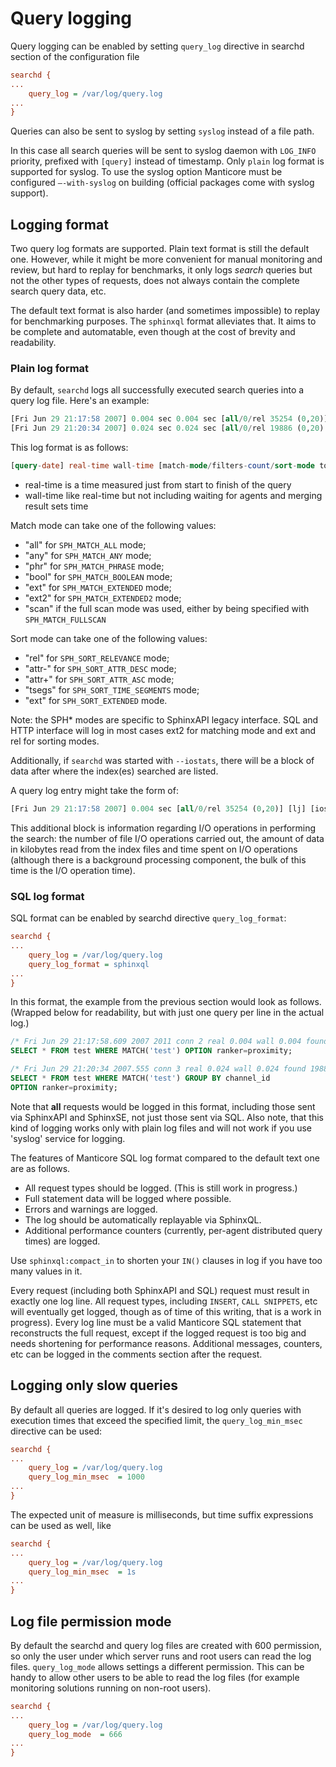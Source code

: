 # Query logging 


Query logging can be enabled by setting `query_log` directive in searchd section of the configuration file

```ini
searchd {
...
    query_log = /var/log/query.log
...
}
```
Queries can also be sent to syslog by setting `syslog` instead of a file path. 

In this case all search queries will be sent to syslog daemon with `LOG_INFO` priority, prefixed with `[query]` instead of timestamp. Only `plain` log format is supported for syslog. To use the syslog option Manticore must be configured `–-with-syslog` on building (official packages come with syslog support).


## Logging format

Two query log formats are supported. Plain text format is still the default one. However, while it might be more convenient for manual monitoring and review, but hard to replay for benchmarks, it only logs *search* queries but not the other types of requests, does not always contain the complete search query data, etc.

The default text format is also harder (and sometimes impossible) to replay for benchmarking purposes. The `sphinxql` format alleviates that. It aims to be complete and automatable, even though at the cost of brevity and readability.

### Plain log format 


By default, `searchd` logs all successfully executed search queries into a query log file. Here's an example:

```sql
[Fri Jun 29 21:17:58 2007] 0.004 sec 0.004 sec [all/0/rel 35254 (0,20)] [lj] test
[Fri Jun 29 21:20:34 2007] 0.024 sec 0.024 sec [all/0/rel 19886 (0,20) @channel_id] [lj] test
```

This log format is as follows:

```sql
[query-date] real-time wall-time [match-mode/filters-count/sort-mode total-matches (offset,limit) @groupby-attr] [index-name] query
```

* real-time is a time measured just from start to finish of the query
* wall-time like real-time but not including waiting for agents and merging result sets time

Match mode can take one of the following values:

*   "all" for `SPH_MATCH_ALL` mode;
*   "any" for `SPH_MATCH_ANY` mode;
*   "phr" for `SPH_MATCH_PHRASE` mode;
*   "bool" for `SPH_MATCH_BOOLEAN` mode;
*   "ext" for `SPH_MATCH_EXTENDED` mode;
*   "ext2" for `SPH_MATCH_EXTENDED2` mode;
*   "scan" if the full scan mode was used, either by being specified with `SPH_MATCH_FULLSCAN`
    
Sort mode can take one of the following values:

*   "rel" for `SPH_SORT_RELEVANCE` mode;
*   "attr-" for `SPH_SORT_ATTR_DESC` mode;
*   "attr+" for `SPH_SORT_ATTR_ASC` mode;
*   "tsegs" for `SPH_SORT_TIME_SEGMENTS` mode;
*   "ext" for `SPH_SORT_EXTENDED` mode.

Note: the SPH* modes are specific to  SphinxAPI legacy interface. SQL and HTTP interface will log in most cases ext2 for matching mode and ext and rel for sorting modes.

Additionally, if `searchd` was started with `--iostats`, there will be a block of data after where the index(es) searched are listed.

A query log entry might take the form of:

```sql
[Fri Jun 29 21:17:58 2007] 0.004 sec [all/0/rel 35254 (0,20)] [lj] [ios=6 kb=111.1 ms=0.5] test
```

This additional block is information regarding I/O operations in performing the search: the number of file I/O operations carried out, the amount of data in kilobytes read from the index files and time spent on I/O operations (although there is a background processing component, the bulk of this time is the I/O operation time).

### SQL log format 

SQL format can be enabled by searchd directive `query_log_format`:

```ini
searchd {
...
    query_log = /var/log/query.log
    query_log_format = sphinxql
...
}
```
In this format, the example from the previous section would look as follows. (Wrapped below for readability, but with just one query per line in the actual log.)

```sql
/* Fri Jun 29 21:17:58.609 2007 2011 conn 2 real 0.004 wall 0.004 found 35254 */
SELECT * FROM test WHERE MATCH('test') OPTION ranker=proximity;

/* Fri Jun 29 21:20:34 2007.555 conn 3 real 0.024 wall 0.024 found 19886 */
SELECT * FROM test WHERE MATCH('test') GROUP BY channel_id
OPTION ranker=proximity;
```

Note that **all** requests would be logged in this format, including those sent via SphinxAPI and SphinxSE, not just those sent via SQL. Also note, that this kind of logging works only with plain log files and will not work if you use 'syslog' service for logging.

The features of Manticore SQL log format compared to the default text one are as follows.

* All request types should be logged. (This is still work in progress.)
* Full statement data will be logged where possible.
* Errors and warnings are logged.
* The log should be automatically replayable via SphinxQL.
* Additional performance counters (currently, per-agent distributed query times) are logged.

Use `sphinxql:compact_in` to shorten your `IN()` clauses in log if you have too many values in it.

Every request (including both SphinxAPI and SQL) request must result in exactly one log line. All request types, including `INSERT`, `CALL SNIPPETS`, etc will eventually get logged, though as of time of this writing, that is a work in progress). Every log line must be a valid Manticore SQL statement that reconstructs the full request, except if the logged request is too big and needs shortening for performance reasons. Additional messages, counters, etc can be logged in the comments section after the request.

## Logging only slow queries

By default all queries are logged. If it's desired to log only queries with execution times that exceed the specified 
limit, the `query_log_min_msec` directive can be used:

 ```ini
 searchd {
 ...
     query_log = /var/log/query.log
     query_log_min_msec  = 1000
 ...
 }
 ```
The expected unit of measure is milliseconds, but time suffix expressions can be used as well, like

 ```ini
 searchd {
 ...
     query_log = /var/log/query.log
     query_log_min_msec  = 1s
 ...
 }
 ```

## Log file permission mode

By default the searchd and query log files are created with 600 permission, so only the user under which server runs and root users can read the log files. `query_log_mode` allows settings a different permission. This can be handy to allow other users to be able to read the log files (for example monitoring solutions running on non-root users).


```ini
searchd {
...
    query_log = /var/log/query.log
    query_log_mode  = 666
...
}
```